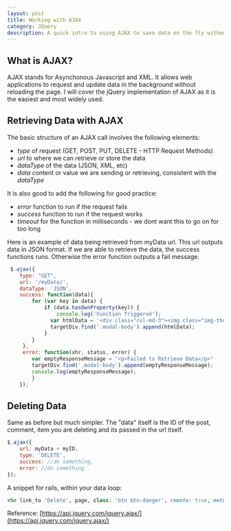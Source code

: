 ```yaml
---
layout: post
title: Working with AJAX
category: JQuery
description: A quick intro to using AJAX to save data on the fly without a page refresh.
---
```


## What is AJAX?

AJAX stands for Asynchonous Javascript and XML. It allows web applications to request and update data in the background without reloading the page. I will cover the jQuery implementation of AJAX as it is the easiest and most widely used.

## Retrieving Data with AJAX

The basic structure of an AJAX call involves the following elements:
- *type* of request (GET, POST, PUT, DELETE - HTTP Request Methods)
- *url* to where we can retrieve or store the data
- *dataType* of the data (JSON, XML, etc)
- *data* content or value we are sending or retrieving, consistent with the *dataType*

It is also good to add the following for good practice:
- *error* function to run if the request fails
- *success* function to run if the request works
- *timeout* for the function in milliseconds - we dont want this to go on for too long


Here is an example of data being retrieved from myData url. This url outputs data in JSON format.
If we are able to retrieve the data, the success functions runs. Otherwise the error function outputs a fail message.

```javascript
 $.ajax({
    type: "GET", 
    url: '/myData/',
    dataType: 'JSON',
    success: function(data){
        for (var key in data) {
            if (data.hasOwnProperty(key)) {
                console.log('Function Triggered');
              var htmlData = '<div class="col-md-3"><img class="img-thumbnail thumb-resize" src="/uploads/store/'+  data[key].image["thumb"].id + '" alt="'+ data[key].name +'" /></div>';
              targetDiv.find('.modal-body').append(htmlData);                
            }
        }
     },
     error: function(xhr, status, error) {
        var emptyResponseMessage = "<p>Failed to Retrieve Data</p>"
        targetDiv.find('.modal-body').append(emptyResponseMessage);
        console.log(emptyResponseMessage);
    	}
    });
```

## Deleting Data

Same as before but much simpler. The "data" itself is the ID of the post, comment, item you are deleting and its passed in the url itself.

```javascript
$.ajax({
    url: myData + myID,
    type: 'DELETE',
    success: //do something,
    error: //do something
});
```

A snippet for rails, within your data loop:

```ruby
<%= link_to 'Delete', page, class: 'btn btn-danger', remote: true, method: :delete, data: {confirm: 'Are you sure you want to delete this page?'} %>
```
                    
Reference: [https://api.jquery.com/jquery.ajax/](https://api.jquery.com/jquery.ajax/)